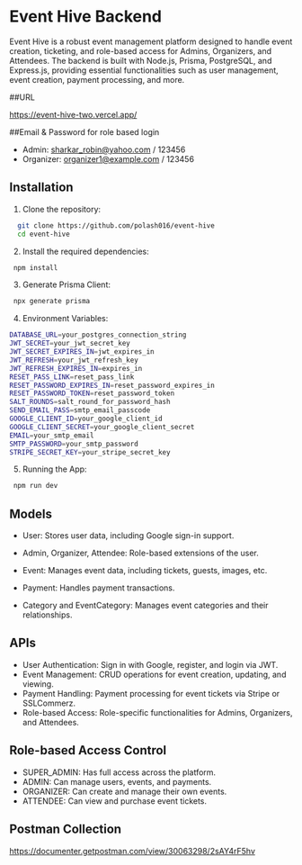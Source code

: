 # Event Hive Backend

Event Hive is a robust event management platform designed to handle event creation, ticketing, and role-based access for Admins, Organizers, and Attendees. The backend is built with Node.js, Prisma, PostgreSQL, and Express.js, providing essential functionalities such as user management, event creation, payment processing, and more.

##URL

https://event-hive-two.vercel.app/

##Email & Password for role based login

- Admin: sharkar_robin@yahoo.com / 123456
- Organizer: organizer1@example.com / 123456

## Installation

1. Clone the repository:

```bash
  git clone https://github.com/polash016/event-hive
  cd event-hive
```

2. Install the required dependencies:

```bash
 npm install
```

3. Generate Prisma Client:

```bash
 npx generate prisma
```

4. Environment Variables:

```bash
DATABASE_URL=your_postgres_connection_string
JWT_SECRET=your_jwt_secret_key
JWT_SECRET_EXPIRES_IN=jwt_expires_in
JWT_REFRESH=your_jwt_refresh_key
JWT_REFRESH_EXPIRES_IN=expires_in
RESET_PASS_LINK=reset_pass_link
RESET_PASSWORD_EXPIRES_IN=reset_password_expires_in
RESET_PASSWORD_TOKEN=reset_password_token
SALT_ROUNDS=salt_round_for_password_hash
SEND_EMAIL_PASS=smtp_email_passcode
GOOGLE_CLIENT_ID=your_google_client_id
GOOGLE_CLIENT_SECRET=your_google_client_secret
EMAIL=your_smtp_email
SMTP_PASSWORD=your_smtp_password
STRIPE_SECRET_KEY=your_stripe_secret_key

```

5. Running the App:

```bash
 npm run dev
```

## Models

- User: Stores user data, including Google sign-in support.

- Admin, Organizer, Attendee: Role-based extensions of the user.
- Event: Manages event data, including tickets, guests, images, etc.
- Payment: Handles payment transactions.
- Category and EventCategory: Manages event categories and their relationships.

## APIs

- User Authentication: Sign in with Google, register, and login via JWT.
- Event Management: CRUD operations for event creation, updating, and viewing.
- Payment Handling: Payment processing for event tickets via Stripe or SSLCommerz.
- Role-based Access: Role-specific functionalities for Admins, Organizers, and Attendees.

## Role-based Access Control

- SUPER_ADMIN: Has full access across the platform.
- ADMIN: Can manage users, events, and payments.
- ORGANIZER: Can create and manage their own events.
- ATTENDEE: Can view and purchase event tickets.

## Postman Collection

https://documenter.getpostman.com/view/30063298/2sAY4rF5hv
